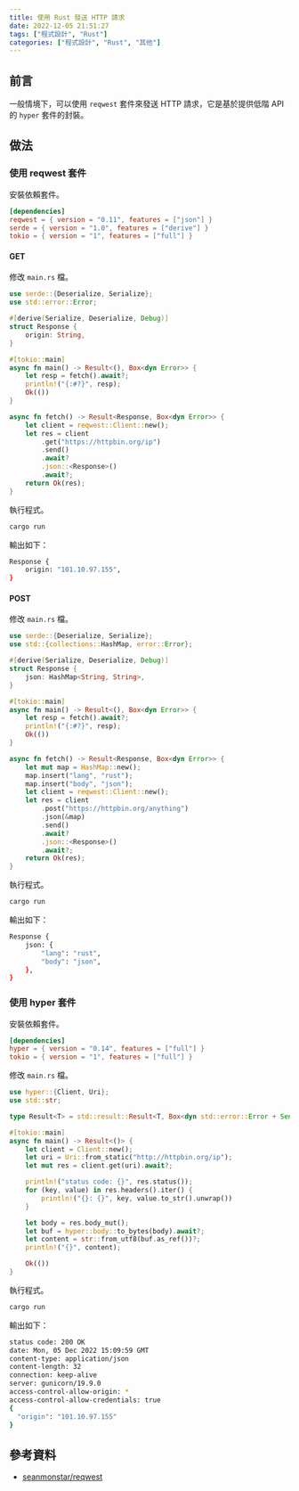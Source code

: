 ```yaml
---
title: 使用 Rust 發送 HTTP 請求
date: 2022-12-05 21:51:27
tags: ["程式設計", "Rust"]
categories: ["程式設計", "Rust", "其他"]
---
```


## 前言

一般情境下，可以使用 `reqwest` 套件來發送 HTTP 請求，它是基於提供低階 API 的 `hyper` 套件的封裝。

## 做法

### 使用 reqwest 套件

安裝依賴套件。

```toml
[dependencies]
reqwest = { version = "0.11", features = ["json"] }
serde = { version = "1.0", features = ["derive"] }
tokio = { version = "1", features = ["full"] }
```

#### GET

修改 `main.rs` 檔。

```rs
use serde::{Deserialize, Serialize};
use std::error::Error;

#[derive(Serialize, Deserialize, Debug)]
struct Response {
    origin: String,
}

#[tokio::main]
async fn main() -> Result<(), Box<dyn Error>> {
    let resp = fetch().await?;
    println!("{:#?}", resp);
    Ok(())
}

async fn fetch() -> Result<Response, Box<dyn Error>> {
    let client = reqwest::Client::new();
    let res = client
        .get("https://httpbin.org/ip")
        .send()
        .await?
        .json::<Response>()
        .await?;
    return Ok(res);
}
```

執行程式。

```bash
cargo run
```

輸出如下：

```bash
Response {
    origin: "101.10.97.155",
}
```

#### POST

修改 `main.rs` 檔。

```rs
use serde::{Deserialize, Serialize};
use std::{collections::HashMap, error::Error};

#[derive(Serialize, Deserialize, Debug)]
struct Response {
    json: HashMap<String, String>,
}

#[tokio::main]
async fn main() -> Result<(), Box<dyn Error>> {
    let resp = fetch().await?;
    println!("{:#?}", resp);
    Ok(())
}

async fn fetch() -> Result<Response, Box<dyn Error>> {
    let mut map = HashMap::new();
    map.insert("lang", "rust");
    map.insert("body", "json");
    let client = reqwest::Client::new();
    let res = client
        .post("https://httpbin.org/anything")
        .json(&map)
        .send()
        .await?
        .json::<Response>()
        .await?;
    return Ok(res);
}
```

執行程式。

```bash
cargo run
```

輸出如下：

```bash
Response {
    json: {
        "lang": "rust",
        "body": "json",
    },
}
```

### 使用 hyper 套件

安裝依賴套件。

```toml
[dependencies]
hyper = { version = "0.14", features = ["full"] }
tokio = { version = "1", features = ["full"] }
```

修改 `main.rs` 檔。

```rs
use hyper::{Client, Uri};
use std::str;

type Result<T> = std::result::Result<T, Box<dyn std::error::Error + Send + Sync>>;

#[tokio::main]
async fn main() -> Result<()> {
    let client = Client::new();
    let uri = Uri::from_static("http://httpbin.org/ip");
    let mut res = client.get(uri).await?;

    println!("status code: {}", res.status());
    for (key, value) in res.headers().iter() {
        println!("{}: {}", key, value.to_str().unwrap())
    }

    let body = res.body_mut();
    let buf = hyper::body::to_bytes(body).await?;
    let content = str::from_utf8(buf.as_ref())?;
    println!("{}", content);

    Ok(())
}
```

執行程式。

```bash
cargo run
```

輸出如下：

```bash
status code: 200 OK
date: Mon, 05 Dec 2022 15:09:59 GMT
content-type: application/json
content-length: 32
connection: keep-alive
server: gunicorn/19.9.0
access-control-allow-origin: *
access-control-allow-credentials: true
{
  "origin": "101.10.97.155"
}
```

## 參考資料

- [seanmonstar/reqwest](https://github.com/seanmonstar/reqwest)

